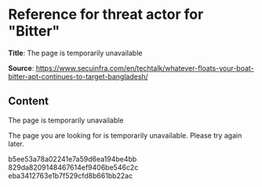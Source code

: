 # Reference for threat actor for "Bitter"

**Title**: The page is temporarily unavailable

**Source**: https://www.secuinfra.com/en/techtalk/whatever-floats-your-boat-bitter-apt-continues-to-target-bangladesh/

## Content


The page is temporarily unavailable






The page you are looking for is temporarily unavailable.
Please try again later.

b5ee53a78a02241e7a59d6ea194be4bb
829da8209148467614ef9406be546c2c
eba3412763e1b7f529cfd8b661bb22ac






